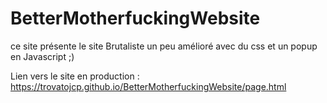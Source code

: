 # BetterMotherfuckingWebsite

ce site présente le site Brutaliste un peu amélioré avec du css et un popup en Javascript ;)

Lien vers le site en production : https://trovatojcp.github.io/BetterMotherfuckingWebsite/page.html
